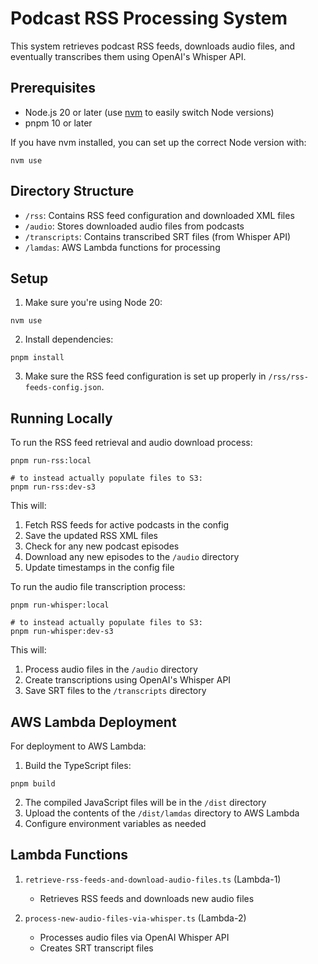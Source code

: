 # Podcast RSS Processing System

This system retrieves podcast RSS feeds, downloads audio files, and eventually transcribes them using OpenAI's Whisper API.

## Prerequisites

- Node.js 20 or later (use [nvm](https://github.com/nvm-sh/nvm) to easily switch Node versions)
- pnpm 10 or later

If you have nvm installed, you can set up the correct Node version with:
```shell
nvm use
```

## Directory Structure

- `/rss`: Contains RSS feed configuration and downloaded XML files
- `/audio`: Stores downloaded audio files from podcasts
- `/transcripts`: Contains transcribed SRT files (from Whisper API)
- `/lamdas`: AWS Lambda functions for processing

## Setup

1. Make sure you're using Node 20:
```
nvm use
```

2. Install dependencies:
```
pnpm install
```

3. Make sure the RSS feed configuration is set up properly in `/rss/rss-feeds-config.json`.

## Running Locally

To run the RSS feed retrieval and audio download process:

```
pnpm run-rss:local

# to instead actually populate files to S3:
pnpm run-rss:dev-s3
```

This will:
1. Fetch RSS feeds for active podcasts in the config
2. Save the updated RSS XML files
3. Check for any new podcast episodes
4. Download any new episodes to the `/audio` directory
5. Update timestamps in the config file

To run the audio file transcription process:

```
pnpm run-whisper:local

# to instead actually populate files to S3:
pnpm run-whisper:dev-s3
```

This will:
1. Process audio files in the `/audio` directory
2. Create transcriptions using OpenAI's Whisper API
3. Save SRT files to the `/transcripts` directory

## AWS Lambda Deployment

For deployment to AWS Lambda:

1. Build the TypeScript files:
```
pnpm build
```

2. The compiled JavaScript files will be in the `/dist` directory
3. Upload the contents of the `/dist/lamdas` directory to AWS Lambda
4. Configure environment variables as needed

## Lambda Functions

1. `retrieve-rss-feeds-and-download-audio-files.ts` (Lambda-1)
   - Retrieves RSS feeds and downloads new audio files

2. `process-new-audio-files-via-whisper.ts` (Lambda-2)
   - Processes audio files via OpenAI Whisper API
   - Creates SRT transcript files 